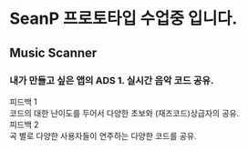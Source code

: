 # SeanP 프로토타입 수업중 입니다.
## Music Scanner
### 내가 만들고 싶은  앱의 ADS 	1. 실시간 음악 코드 공유. 
피드백 1	
코드의 대한 난이도를 두어서 다양한 초보와 (재즈코드)상급자의 공유.	
피드백 2	
곡 별로 다양한 사용자들이 연주하는 다양한 코드를 공유.	

